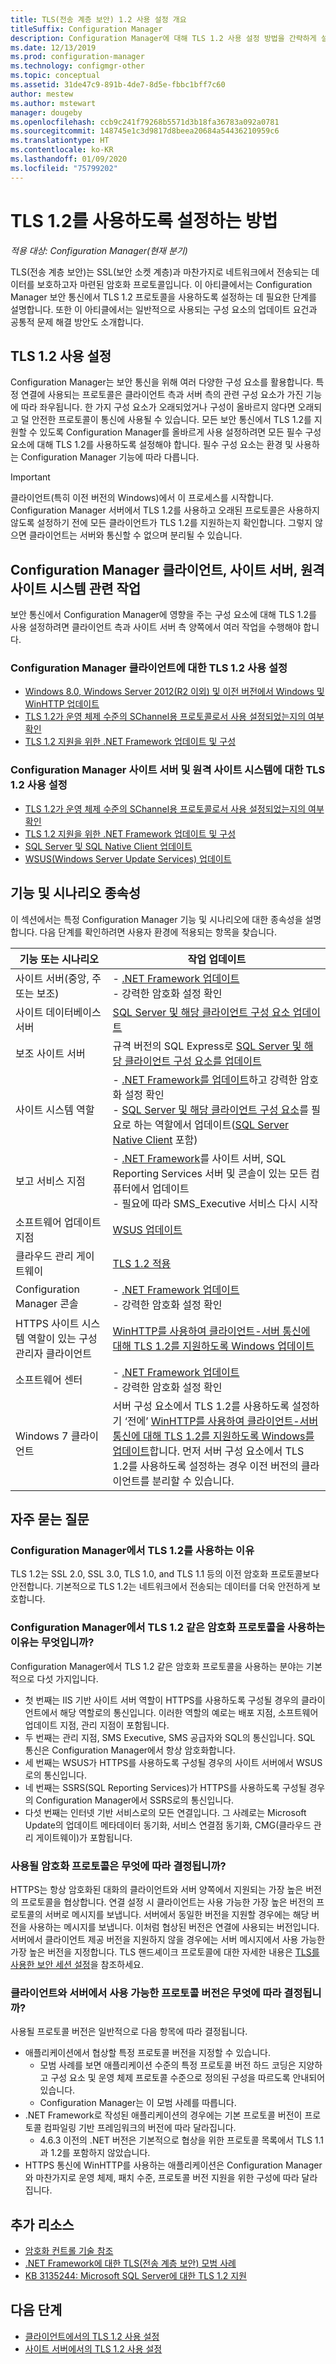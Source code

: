 ```yaml
---
title: TLS(전송 계층 보안) 1.2 사용 설정 개요
titleSuffix: Configuration Manager
description: Configuration Manager에 대해 TLS 1.2 사용 설정 방법을 간략하게 설명합니다.
ms.date: 12/13/2019
ms.prod: configuration-manager
ms.technology: configmgr-other
ms.topic: conceptual
ms.assetid: 31de47c9-891b-4de7-8d5e-fbbc1bff7c60
author: mestew
ms.author: mstewart
manager: dougeby
ms.openlocfilehash: ccb9c241f79268b5571d3b18fa36783a092a0781
ms.sourcegitcommit: 148745e1c3d9817d8beea20684a54436210959c6
ms.translationtype: HT
ms.contentlocale: ko-KR
ms.lasthandoff: 01/09/2020
ms.locfileid: "75799202"
---
```

# <a name="how-to-enable-tls-12"></a>TLS 1.2를 사용하도록 설정하는 방법

*적용 대상: Configuration Manager(현재 분기)*

TLS(전송 계층 보안)는 SSL(보안 소켓 계층)과 마찬가지로 네트워크에서 전송되는 데이터를 보호하고자 마련된 암호화 프로토콜입니다. 이 아티클에서는 Configuration Manager 보안 통신에서 TLS 1.2 프로토콜을 사용하도록 설정하는 데 필요한 단계를 설명합니다. 또한 이 아티클에서는 일반적으로 사용되는 구성 요소의 업데이트 요건과 공통적 문제 해결 방안도 소개합니다.

## <a name="enabling-tls-12"></a>TLS 1.2 사용 설정

Configuration Manager는 보안 통신을 위해 여러 다양한 구성 요소를 활용합니다. 특정 연결에 사용되는 프로토콜은 클라이언트 측과 서버 측의 관련 구성 요소가 가진 기능에 따라 좌우됩니다. 한 가지 구성 요소가 오래되었거나 구성이 올바르지 않다면 오래되고 덜 안전한 프로토콜이 통신에 사용될 수 있습니다. 모든 보안 통신에서 TLS 1.2를 지원할 수 있도록 Configuration Manager를 올바르게 사용 설정하려면 모든 필수 구성 요소에 대해 TLS 1.2를 사용하도록 설정해야 합니다. 필수 구성 요소는 환경 및 사용하는 Configuration Manager 기능에 따라 다릅니다.

> [!IMPORTANT]
> 클라이언트(특히 이전 버전의 Windows)에서 이 프로세스를 시작합니다. Configuration Manager 서버에서 TLS 1.2를 사용하고 오래된 프로토콜은 사용하지 않도록 설정하기 전에 모든 클라이언트가 TLS 1.2를 지원하는지 확인합니다. 그렇지 않으면 클라이언트는 서버와 통신할 수 없으며 분리될 수 있습니다.


## <a name="tasks-for-configuration-manager-clients-site-servers-and-remote-site-systems"></a>Configuration Manager 클라이언트, 사이트 서버, 원격 사이트 시스템 관련 작업

보안 통신에서 Configuration Manager에 영향을 주는 구성 요소에 대해 TLS 1.2를 사용 설정하려면 클라이언트 측과 사이트 서버 측 양쪽에서 여러 작업을 수행해야 합니다.

### <a name="enable-tls-12-for-configuration-manager-clients"></a>Configuration Manager 클라이언트에 대한 TLS 1.2 사용 설정

- [Windows 8.0, Windows Server 2012(R2 이외) 및 이전 버전에서 Windows 및 WinHTTP 업데이트](/sccm/core/plan-design/security/enable-tls-1-2-client#bkmk_winhttp)
- [TLS 1.2가 운영 체제 수준의 SChannel용 프로토콜로서 사용 설정되었는지의 여부 확인](/sccm/core/plan-design/security/enable-tls-1-2-client#bkmk_protocol)
- [TLS 1.2 지원을 위한 .NET Framework 업데이트 및 구성](/sccm/core/plan-design/security/enable-tls-1-2-client#bkmk_net)


### <a name="enable-tls-12-for-configuration-manager-site-servers-and-remote-site-systems"></a>Configuration Manager 사이트 서버 및 원격 사이트 시스템에 대한 TLS 1.2 사용 설정

- [TLS 1.2가 운영 체제 수준의 SChannel용 프로토콜로서 사용 설정되었는지의 여부 확인](/sccm/core/plan-design/security/enable-tls-1-2-server#bkmk_protocol)
- [TLS 1.2 지원을 위한 .NET Framework 업데이트 및 구성](/sccm/core/plan-design/security/enable-tls-1-2-server#bkmk_net)
- [SQL Server 및 SQL Native Client 업데이트](/sccm/core/plan-design/security/enable-tls-1-2-server#bkmk_sql)
- [WSUS(Windows Server Update Services) 업데이트](/sccm/core/plan-design/security/enable-tls-1-2-server#bkmk_wsus)


## <a name="features-and-scenario-dependencies"></a>기능 및 시나리오 종속성

이 섹션에서는 특정 Configuration Manager 기능 및 시나리오에 대한 종속성을 설명합니다. 다음 단계를 확인하려면 사용자 환경에 적용되는 항목을 찾습니다.

|기능 또는 시나리오|작업 업데이트|
|--- |--- |
|사이트 서버(중앙, 주 또는 보조)| - [.NET Framework 업데이트](/sccm/core/plan-design/security/enable-tls-1-2-server##bkmk_net)<br/> - 강력한 암호화 설정 확인|
|사이트 데이터베이스 서버|[SQL Server 및 해당 클라이언트 구성 요소 업데이트](/sccm/core/plan-design/security/enable-tls-1-2-server#bkmk_sql)|
|보조 사이트 서버|규격 버전의 SQL Express로 [SQL Server 및 해당 클라이언트 구성 요소를 업데이트](/sccm/core/plan-design/security/enable-tls-1-2-server#bkmk_sql)|
|사이트 시스템 역할| - [.NET Framework를 업데이트](/sccm/core/plan-design/security/enable-tls-1-2-server#bkmk_net)하고 강력한 암호화 설정 확인 <br/> - [SQL Server 및 해당 클라이언트 구성 요소](/sccm/core/plan-design/security/enable-tls-1-2-server#bkmk_sql)를 필요로 하는 역할에서 업데이트([SQL Server Native Client](/sccm/core/plan-design/security/enable-tls-1-2-server#bkmk_sql-client) 포함)|
|보고 서비스 지점|- [.NET Framework](/sccm/core/plan-design/security/enable-tls-1-2-server#bkmk_net)를 사이트 서버, SQL Reporting Services 서버 및 콘솔이 있는 모든 컴퓨터에서 업데이트<br/> - 필요에 따라 SMS_Executive 서비스 다시 시작|
|소프트웨어 업데이트 지점|[WSUS 업데이트](/sccm/core/plan-design/security/enable-tls-1-2-server#bkmk_wsus)|
|클라우드 관리 게이트웨이|[TLS 1.2 적용](/sccm/core/clients/manage/cmg/security-and-privacy-for-cloud-management-gateway#bkmk_tls)|
|Configuration Manager 콘솔| - [.NET Framework 업데이트](/sccm/core/plan-design/security/enable-tls-1-2-client#bkmk_net)<br/> - 강력한 암호화 설정 확인|
|HTTPS 사이트 시스템 역할이 있는 구성 관리자 클라이언트|[WinHTTP를 사용하여 클라이언트-서버 통신에 대해 TLS 1.2를 지원하도록 Windows 업데이트](/sccm/core/plan-design/security/enable-tls-1-2-client#bkmk_winhttp)|
|소프트웨어 센터| - [.NET Framework 업데이트](/sccm/core/plan-design/security/enable-tls-1-2-client#bkmk_net)<br/> - 강력한 암호화 설정 확인|
|Windows 7 클라이언트| 서버 구성 요소에서 TLS 1.2를 사용하도록 설정하기 ‘전에’ [WinHTTP를 사용하여 클라이언트-서버 통신에 대해 TLS 1.2를 지원하도록 Windows를 업데이트](/sccm/core/plan-design/security/enable-tls-1-2-client#bkmk_winhttp)합니다.  먼저 서버 구성 요소에서 TLS 1.2를 사용하도록 설정하는 경우 이전 버전의 클라이언트를 분리할 수 있습니다.|

## <a name="frequently-asked-questions"></a>자주 묻는 질문

### <a name="why-use-tls-12-with-configuration-manager"></a>Configuration Manager에서 TLS 1.2를 사용하는 이유

TLS 1.2는 SSL 2.0, SSL 3.0, TLS 1.0, and TLS 1.1 등의 이전 암호화 프로토콜보다 안전합니다. 기본적으로 TLS 1.2는 네트워크에서 전송되는 데이터를 더욱 안전하게 보호합니다.

### <a name="where-does-configuration-manager-use-encryption-protocols-like-tls-12"></a>Configuration Manager에서 TLS 1.2 같은 암호화 프로토콜을 사용하는 이유는 무엇입니까?

Configuration Manager에서 TLS 1.2 같은 암호화 프로토콜을 사용하는 분야는 기본적으로 다섯 가지입니다.

- 첫 번째는 IIS 기반 사이트 서버 역할이 HTTPS를 사용하도록 구성될 경우의 클라이언트에서 해당 역할로의 통신입니다. 이러한 역할의 예로는 배포 지점, 소프트웨어 업데이트 지점, 관리 지점이 포함됩니다.
- 두 번째는 관리 지점, SMS Executive, SMS 공급자와 SQL의 통신입니다. SQL 통신은 Configuration Manager에서 항상 암호화합니다.
- 세 번째는 WSUS가 HTTPS를 사용하도록 구성될 경우의 사이트 서버에서 WSUS로의 통신입니다.
- 네 번째는 SSRS(SQL Reporting Services)가 HTTPS를 사용하도록 구성될 경우의 Configuration Manager에서 SSRS로의 통신입니다.
- 다섯 번째는 인터넷 기반 서비스로의 모든 연결입니다. 그 사례로는 Microsoft Update의 업데이트 메타데이터 동기화, 서비스 연결점 동기화, CMG(클라우드 관리 게이트웨이)가 포함됩니다.

### <a name="what-determines-which-encryption-protocol-is-used"></a>사용될 암호화 프로토콜은 무엇에 따라 결정됩니까?

HTTPS는 항상 암호화된 대화의 클라이언트와 서버 양쪽에서 지원되는 가장 높은 버전의 프로토콜을 협상합니다. 연결 설정 시 클라이언트는 사용 가능한 가장 높은 버전의 프로토콜의 서버로 메시지를 보냅니다. 서버에서 동일한 버전을 지원할 경우에는 해당 버전을 사용하는 메시지를 보냅니다. 이처럼 협상된 버전은 연결에 사용되는 버전입니다. 서버에서 클라이언트 제공 버전을 지원하지 않을 경우에는 서버 메시지에서 사용 가능한 가장 높은 버전을 지정합니다. TLS 핸드셰이크 프로토콜에 대한 자세한 내용은 [TLS를 사용한 보안 세션 설정](https://docs.microsoft.com/windows/win32/secauthn/tls-handshake-protocol#establishing-a-secure-session-by-using-tls)을 참조하세요.

### <a name="what-determines-which-protocol-version-the-client-and-server-can-use"></a>클라이언트와 서버에서 사용 가능한 프로토콜 버전은 무엇에 따라 결정됩니까?

사용될 프로토콜 버전은 일반적으로 다음 항목에 따라 결정됩니다.

- 애플리케이션에서 협상할 특정 프로토콜 버전을 지정할 수 있습니다.
  - 모범 사례를 보면 애플리케이션 수준의 특정 프로토콜 버전 하드 코딩은 지양하고 구성 요소 및 운영 체제 프로토콜 수준으로 정의된 구성을 따르도록 안내되어 있습니다.
  - Configuration Manager는 이 모범 사례를 따릅니다.
- .NET Framework로 작성된 애플리케이션의 경우에는 기본 프로토콜 버전이 프로토콜 컴파일링 기반 프레임워크의 버전에 따라 달라집니다.  
  - 4\.6.3 이전의 .NET 버전은 기본적으로 협상을 위한 프로토콜 목록에서 TLS 1.1과 1.2를 포함하지 않았습니다.
- HTTPS 통신에 WinHTTP를 사용하는 애플리케이션은 Configuration Manager와 마찬가지로 운영 체제, 패치 수준, 프로토콜 버전 지원을 위한 구성에 따라 달라집니다.


## <a name="additional-resources"></a>추가 리소스

- [암호화 컨트롤 기술 참조](cryptographic-controls-technical-reference.md)
- [.NET Framework에 대한 TLS(전송 계층 보안) 모범 사례](https://docs.microsoft.com/dotnet/framework/network-programming/tls#configuring-security-via-the-windows-registry)
- [KB 3135244: Microsoft SQL Server에 대한 TLS 1.2 지원](https://support.microsoft.com/help/3135244/tls-1-2-support-for-microsoft-sql-server)

## <a name="next-steps"></a>다음 단계

- [클라이언트에서의 TLS 1.2 사용 설정](/sccm/core/plan-design/security/enable-tls-1-2-client)
- [사이트 서버에서의 TLS 1.2 사용 설정](/sccm/core/plan-design/security/enable-tls-1-2-server)
